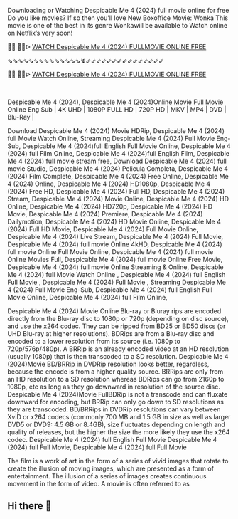 Downloading or Watching Despicable Me 4 (2024) full movie online for free Do you like movies? If so then you’ll love New Boxoffice Movie: Wonka This movie is one of the best in its genre Wonkawill be available to Watch online on Netflix’s very soon!

<p>🔴🔴 🔴🔴ᐅ <a href="https://t.co/JiVr7vt5Lx">WATCH Despicable Me 4 (2024) FULLMOVIE ONLINE FREE</a></p>
<p>⇘⇘⇘⇘⇘⇘⇘⇘⇘⇘⇘⇘⇘⇘↯⇙⇙⇙⇙⇙⇙⇙⇙⇙⇙⇙⇙⇙⇙⇙</p>
<p>🔴🔴 🔴🔴ᐅ <a href="https://t.co/kHrjiWgMVf">WATCH Despicable Me 4 (2024) FULLMOVIE ONLINE FREE</a></p>
<p>&nbsp;</p>

Despicable Me 4 (2024), Despicable Me 4 (2024)Online Movie Full Movie Online Eng Sub
| 4K UHD | 1080P FULL HD | 720P HD | MKV | MP4 | DVD | Blu-Ray |


Download Despicable Me 4 (2024) Movie HDRip,
Despicable Me 4 (2024) full Movie Watch Online,
Streaming Despicable Me 4 (2024) Full Movie Eng-Sub,
Despicable Me 4 (2024)full English Full Movie Online,
Despicable Me 4 (2024) full Film Online,
Despicable Me 4 (2024)full English Film,
Despicable Me 4 (2024) full movie stream free,
Download Despicable Me 4 (2024) full movie Studio,
Despicable Me 4 (2024) Pelicula Completa,
Despicable Me 4 (2024) Film Complete,
Despicable Me 4 (2024) Free Online,
Despicable Me 4 (2024) Online,
Despicable Me 4 (2024) HD1080p,
Despicable Me 4 (2024) Free HD,
Despicable Me 4 (2024) Full HD,
Despicable Me 4 (2024) Stream,
Despicable Me 4 (2024) Movie Online,
Despicable Me 4 (2024) HD Online,
Despicable Me 4 (2024) HD720p,
Despicable Me 4 (2024) HD Movie,
Despicable Me 4 (2024) Premiere,
Despicable Me 4 (2024) Dailymotion,
Despicable Me 4 (2024) HD Movie Online,
Despicable Me 4 (2024) Full HD Movie,
Despicable Me 4 (2024) Full Movie Online,
Despicable Me 4 (2024) Live Stream,
Despicable Me 4 (2024) Full Movie,
Despicable Me 4 (2024) full movie Online 4kHD,
Despicable Me 4 (2024) full movie Online Full Movie Online,
Despicable Me 4 (2024) full movie Online Movies Full,
Despicable Me 4 (2024) full movie Online Free Movie,
Despicable Me 4 (2024) full movie Online Streaming & Online,
Despicable Me 4 (2024) full Movie Watch Online ,
Despicable Me 4 (2024) full English Full Movie ,
Despicable Me 4 (2024) Full Movie ,
Streaming Despicable Me 4 (2024) Full Movie Eng-Sub,
Despicable Me 4 (2024) full English Full Movie Online,
Despicable Me 4 (2024) full Film Online,


Despicable Me 4 (2024) Movie Online Blu-ray or Bluray rips are encoded directly from the Blu-ray disc to 1080p or 720p (depending on disc source), and use the x264 codec. They can be ripped from BD25 or BD50 discs (or UHD Blu-ray at higher resolutions). BDRips are from a Blu-ray disc and encoded to a lower resolution from its source (i.e. 1080p to 720p/576p/480p). A BRRip is an already encoded video at an HD resolution (usually 1080p) that is then transcoded to a SD resolution. Despicable Me 4 (2024)Movie BD/BRRip in DVDRip resolution looks better, regardless, because the encode is from a higher quality source. BRRips are only from an HD resolution to a SD resolution whereas BDRips can go from 2160p to 1080p, etc as long as they go downward in resolution of the source disc. Despicable Me 4 (2024)Movie FullBDRip is not a transcode and can fluxate downward for encoding, but BRRip can only go down to SD resolutions as they are transcoded. BD/BRRips in DVDRip resolutions can vary between XviD or x264 codecs (commonly 700 MB and 1.5 GB in size as well as larger DVD5 or DVD9: 4.5 GB or 8.4GB), size fluctuates depending on length and quality of releases, but the higher the size the more likely they use the x264 codec. 
Despicable Me 4 (2024) full English Full Movie Despicable Me 4 (2024) full Full Movie, Despicable Me 4 (2024) full Full Movie 

The film is a work of art in the form of a series of vivid images that rotate to create the illusion of moving images, which are presented as a form of entertainment. The illusion of a series of images creates continuous movement in the form of video. A movie is often referred to as 
## Hi there 👋

<!--

**Here are some ideas to get you started:**

🙋‍♀️ A short introduction - what is your organization all about?
🌈 Contribution guidelines - how can the community get involved?
👩‍💻 Useful resources - where can the community find your docs? Is there anything else the community should know?
🍿 Fun facts - what does your team eat for breakfast?
🧙 Remember, you can do mighty things with the power of [Markdown](https://docs.github.com/github/writing-on-github/getting-started-with-writing-and-formatting-on-github/basic-writing-and-formatting-syntax)
-->
